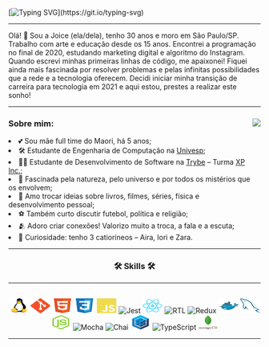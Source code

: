 [![Typing SVG](https://readme-typing-svg.herokuapp.com?size=25&color=42C920&width=450&lines=console.log(%22Hello%2C+World!%22))](https://git.io/typing-svg)
<hr>
<p> Olá! 🖖 Sou a Joice (ela/dela), tenho 30 anos e moro em São Paulo/SP. Trabalho com arte e educação desde os 15 anos. Encontrei a programação no final de 2020, estudando marketing digital e algoritmo do Instagram. Quando escrevi minhas primeiras linhas de código, me apaixonei! Fiquei ainda mais fascinada por resolver problemas e pelas infinitas possibilidades que a rede e a tecnologia oferecem. Decidi iniciar minha transição de carreira para tecnologia em 2021 e aqui estou, prestes a realizar este sonho! </p>
<hr>
<div align="center">
  <img height="250" align="right" src="https://www.gifcen.com/wp-content/uploads/2021/05/black-hole-gif-5.gif" />
<div align="left" style="display: inline_block">
    <h3>Sobre mim:</h3>
    <li>💕 Sou mãe full time do Maori, há 5 anos;</li>
    <li>🛠 Estudante de Engenharia de Computação na <a href="https://univesp.br">Univesp</a>;</li>
    <li>👩‍💻 Estudante de Desenvolvimento de Software na <a href="https://betrybe.com">Trybe</a> – Turma <a href="https://www.xpinc.com/">XP Inc.</a>;</li>
    <li>🌌 Fascinada pela natureza, pelo universo e por todos os mistérios que os envolvem;</li>
    <li>💬 Amo trocar ideias sobre livros, filmes, séries, física e desenvolvimento pessoal;</li>
    <li>⚽ Também curto discutir futebol, política e religião;</li>
    <li>🫂 Adoro criar conexões! Valorizo muito a troca, a fala e a escuta;</li>
    <li>🐶 Curiosidade: tenho 3 catioríneos – Aira, Iori e Zara.</li>
</div>
<hr>
<h3 align="center">🛠 Skills 🛠</h3>
<hr>
<div align="center" style="margin-top: 30px" style="display: inline_block">
<img title="Linux" alt="Linux" height="30" width="40" src="https://raw.githubusercontent.com/devicons/devicon/master/icons/linux/linux-original.svg"/>
<img title="Git" alt="Git" height="30" width="40" src="https://raw.githubusercontent.com/devicons/devicon/master/icons/git/git-original.svg"/>
<img title="HTML5" alt="HTML" height="30" width="40" src="https://raw.githubusercontent.com/devicons/devicon/master/icons/html5/html5-original.svg">
<img title="CSS3" alt="CSS" height="30" width="40" src="https://raw.githubusercontent.com/devicons/devicon/master/icons/css3/css3-original.svg">
<img title="JavaScript" alt="JavaScript" height="30" width="40" src="https://raw.githubusercontent.com/devicons/devicon/master/icons/javascript/javascript-plain.svg">
<img title="Jest" alt="Jest" height="30" width="40" src="https://cdn.jsdelivr.net/gh/devicons/devicon/icons/jest/jest-plain.svg" />
<img title="React" alt="React" height="30" width="40" src="https://raw.githubusercontent.com/devicons/devicon/master/icons/react/react-original.svg">
<img title="RTL" alt="RTL" height="30" width="40" src="https://testing-library.com/img/octopus-128x128.png">
<img title="Redux" alt="Redux" height="30" width="40" src="https://cdn.jsdelivr.net/gh/devicons/devicon/icons/redux/redux-original.svg">
<img title="Docker" alt="Docker" height="30" width="40" src="https://raw.githubusercontent.com/devicons/devicon/master/icons/docker/docker-original.svg">
<img title="MySQL" alt="MySQL" height="30" width="40" src="https://raw.githubusercontent.com/devicons/devicon/master/icons/mysql/mysql-original.svg">
<img title="Node.js" alt="Node.js" height="30" width="40" src="https://raw.githubusercontent.com/devicons/devicon/master/icons/nodejs/nodejs-original.svg">
<img title="Mocha" alt="Mocha" height="30" width="40" src="https://cdn.jsdelivr.net/gh/devicons/devicon/icons/mocha/mocha-plain.svg" />
<img title="Chai" alt="Chai" height="30" width="30" src="https://www.chaijs.com/img/chai-logo-small.png">
<img title="Sequelize" alt="Sequelize" height="30" width="40" src="https://raw.githubusercontent.com/devicons/devicon/master/icons/sequelize/sequelize-original.svg">
<img title="TypeScript" alt="TypeScript" height="30" width="30" src="https://cdn.jsdelivr.net/gh/devicons/devicon/icons/typescript/typescript-original.svg">
<img title="MongoDB" alt="MongoDB" height="30" width="40" src="https://raw.githubusercontent.com/devicons/devicon/master/icons/mongodb/mongodb-original-wordmark.svg"/>
</div>
<hr>
